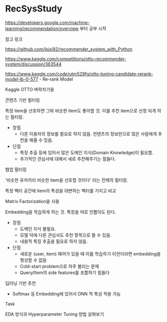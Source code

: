 # RecSysStudy


https://developers.google.com/machine-learning/recommendation/overview 
부터 공부 시작

참고 링크

https://github.com/lsjsj92/recommender_system_with_Python

https://www.kaggle.com/competitions/otto-recommender-system/discussion/363544

https://www.kaggle.com/code/utm529fg/otto-tuning-candidate-rerank-model-lb-0-577 - Re-rank Model

Kaggle OTTO 벼락치기용


콘텐츠 기반 필터링

특정 item을 선호하면 그와 비슷한 item도 좋아할 것. 이를 추천 item으로 선정 되게 하는 필터링.

- 장점
  - 다른 이용자의 정보를 필요로 하지 않음. 컨텐츠의 정보만으로 많은 사람에게 추천을 해줄 수 있음.
- 단점
  - 특징 추출 등에 있어서 많은 도메인 지식(Domain Knowledge)이 필요함. 
  - 추가적인 관심사에 대해서 새로 추천해주기는 힘들다. 
  
  
협업 필터링

'비슷한 유저끼리 비슷한 item을 선호할 것이다' 라는 전제의 필터링.

특정 벡터 공간에 item의 특성을 대변하는 벡터를 가지고 비교

Matrix Factorization을 사용

Embedding을 학습하게 하는 것. 특징을 따로 안뽑아도 된다.

- 장점
  - 도메인 지식 불필요.
  - 모델 덕에 다른 관심사도 추천 항목으로 뜰 수 있음.
  - 내용적 특징 추출을 필요로 하지 않음.
- 단점
  - 새로운 (user, item) 페어가 있을 때 이를 학습하기 이전이라면 embedding을 형성할 수 없음
  - Cold-start problem으로 자주 불리는 문제
  - Query/Item의 side features를 포함하기 힘들다

딥러닝 기반 추천

- Softmax 등 Embedding에 있어서 DNN 적 특성 적용 가능


Task

EDA 방식과 Hyperparameter Tuning 방법 살펴보기
